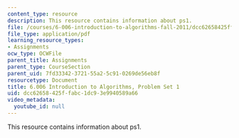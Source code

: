 ```yaml
---
content_type: resource
description: This resource contains information about ps1.
file: /courses/6-006-introduction-to-algorithms-fall-2011/dcc62658425ffabc1dc93e9940589a66_MIT6_006F11_ps1.pdf
file_type: application/pdf
learning_resource_types:
- Assignments
ocw_type: OCWFile
parent_title: Assignments
parent_type: CourseSection
parent_uid: 7fd33342-3721-55a2-5c91-0269de56eb8f
resourcetype: Document
title: 6.006 Introduction to Algorithms, Problem Set 1
uid: dcc62658-425f-fabc-1dc9-3e9940589a66
video_metadata:
  youtube_id: null
---
```

This resource contains information about ps1.

